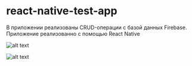 # react-native-test-app

В приложении реализованы CRUD-операции с базой данных Firebase. Приложение реализованно с помощью React Native

![alt text](https://sun9-14.userapi.com/7E5TuS-AE00u6TAjUB4XTh4wR4jHI6Jvmel0iw/Uq-yff8D5lg.jpg)

![alt text](https://sun9-38.userapi.com/MkIyPmuDc84FU9GODIbEdGWIl2JoWWMeFzFdNA/9G78ElA5Ecg.jpg)
